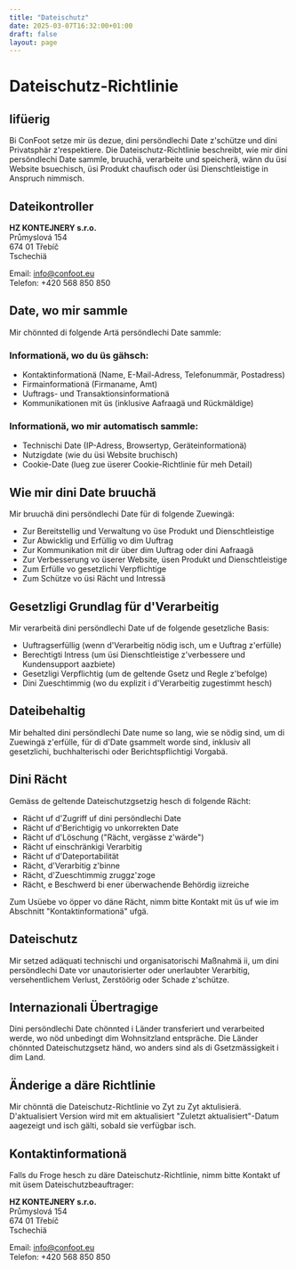 ```yaml
---
title: "Dateischutz"
date: 2025-03-07T16:32:00+01:00
draft: false
layout: page
---
```


# Dateischutz-Richtlinie

## Iifüerig

Bi ConFoot setze mir üs dezue, dini persöndlechi Date z'schütze und dini Privatsphär z'respektiere. Die Dateischutz-Richtlinie beschreibt, wie mir dini persöndlechi Date sammle, bruuchä, verarbeite und speicherä, wänn du üsi Website bsuechisch, üsi Produkt chaufisch oder üsi Dienschtleistige in Anspruch nimmisch.

## Dateikontroller

**HZ KONTEJNERY s.r.o.**  
Průmyslová 154  
674 01 Třebíč  
Tschechiä

Email: info@confoot.eu  
Telefon: +420 568 850 850

## Date, wo mir sammle

Mir chönnted di folgende Artä persöndlechi Date sammle:

### Informationä, wo du üs gähsch:
- Kontaktinformationä (Name, E-Mail-Adress, Telefonummär, Postadress)
- Firmainformationä (Firmaname, Amt)
- Uuftrags- und Transaktionsinformationä
- Kommunikationen mit üs (inklusive Aafraagä und Rückmäldige)

### Informationä, wo mir automatisch sammle:
- Technischi Date (IP-Adress, Browsertyp, Geräteinformationä)
- Nutzigdate (wie du üsi Website bruchisch)
- Cookie-Date (lueg zue üserer Cookie-Richtlinie für meh Detail)

## Wie mir dini Date bruuchä

Mir bruuchä dini persöndlechi Date für di folgende Zuewingä:

- Zur Bereitstellig und Verwaltung vo üse Produkt und Dienschtleistige
- Zur Abwicklig und Erfüllig vo dim Uuftrag
- Zur Kommunikation mit dir über dim Uuftrag oder dini Aafraagä
- Zur Verbesserung vo üserer Website, üsen Produkt und Dienschtleistige
- Zum Erfülle vo gesetzlichi Verpflichtige
- Zum Schütze vo üsi Rächt und Intressä

## Gesetzligi Grundlag für d'Verarbeitig

Mir verarbeitä dini persöndlechi Date uf de folgende gesetzliche Basis:

- Uuftragserfüllig (wenn d'Verarbeitig nödig isch, um e Uuftrag z'erfülle)
- Berechtigti Intress (um üsi Dienschtleistige z'verbessere und Kundensupport aazbiete)
- Gesetzligi Verpflichtig (um de geltende Gsetz und Regle z'befolge)
- Dini Zueschtimmig (wo du explizit i d'Verarbeitig zugestimmt hesch)

## Dateibehaltig

Mir behalted dini persöndlechi Date nume so lang, wie se nödig sind, um di Zuewingä z'erfülle, für di d'Date gsammelt worde sind, inklusiv all gesetzlichi, buchhalterischi oder Berichtspflichtigi Vorgabä.

## Dini Rächt

Gemäss de geltende Dateischutzgsetzig hesch di folgende Rächt:

- Rächt uf d'Zugriff uf dini persöndlechi Date
- Rächt uf d'Berichtigig vo unkorrekten Date
- Rächt uf d'Löschung ("Rächt, vergässe z'wärde")
- Rächt uf einschränkigi Verarbitig
- Rächt uf d'Dateportabilität
- Rächt, d'Verarbitig z'binne
- Rächt, d'Zueschtimmig zruggz'zoge
- Rächt, e Beschwerd bi ener überwachende Behördig iizreiche

Zum Usüebe vo öpper vo däne Rächt, nimm bitte Kontakt mit üs uf wie im Abschnitt "Kontaktinformationä" ufgä.

## Dateischutz

Mir setzed adäquati technischi und organisatorischi Maßnahmä ii, um dini persöndlechi Date vor unautorisierter oder unerlaubter Verarbitig, versehentlichem Verlust, Zerstöörig oder Schade z'schütze.

## Internazionali Übertragige

Dini persöndlechi Date chönnted i Länder transferiert und verarbeited werde, wo nöd unbedingt dim Wohnsitzland entspräche. Die Länder chönnted Dateischutzgsetz händ, wo anders sind als di Gsetzmässigkeit i dim Land.

## Änderige a däre Richtlinie

Mir chönntä die Dateischutz-Richtlinie vo Zyt zu Zyt aktulisierä. D'aktualisiert Version wird mit em aktualisiert "Zuletzt aktualisiert"-Datum aagezeigt und isch gälti, sobald sie verfügbar isch.

## Kontaktinformationä

Falls du Froge hesch zu däre Dateischutz-Richtlinie, nimm bitte Kontakt uf mit üsem Dateischutzbeauftrager:

**HZ KONTEJNERY s.r.o.**  
Průmyslová 154  
674 01 Třebíč  
Tschechiä

Email: info@confoot.eu  
Telefon: +420 568 850 850